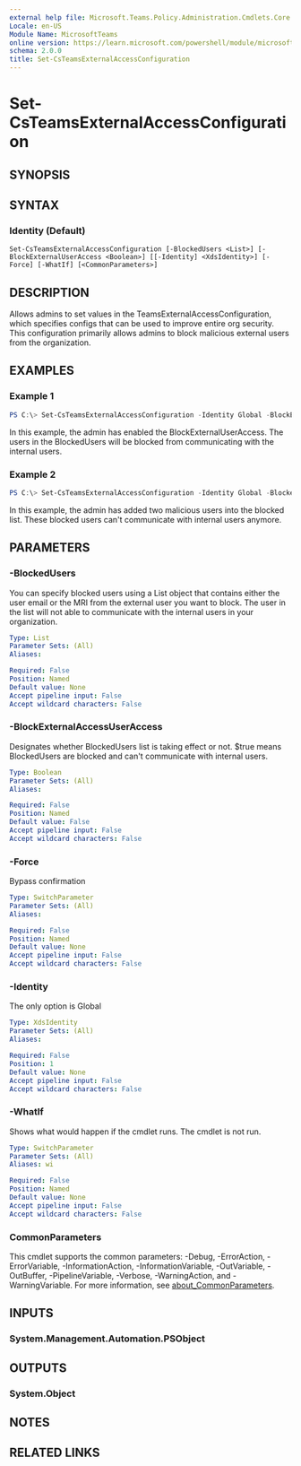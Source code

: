 ```yaml
---
external help file: Microsoft.Teams.Policy.Administration.Cmdlets.Core.dll-Help.xml
Locale: en-US
Module Name: MicrosoftTeams
online version: https://learn.microsoft.com/powershell/module/microsoftteams/set-csteamsexternalaccessconfiguration
schema: 2.0.0
title: Set-CsTeamsExternalAccessConfiguration
---
```


# Set-CsTeamsExternalAccessConfiguration

## SYNOPSIS

## SYNTAX

### Identity (Default)
```
Set-CsTeamsExternalAccessConfiguration [-BlockedUsers <List>] [-BlockExternalUserAccess <Boolean>] [[-Identity] <XdsIdentity>] [-Force] [-WhatIf] [<CommonParameters>]
```

## DESCRIPTION
Allows admins to set values in the TeamsExternalAccessConfiguration, which specifies configs that can be used to improve entire org security. This configuration primarily allows admins to block malicious external users from the organization.

## EXAMPLES

### Example 1
```powershell
PS C:\> Set-CsTeamsExternalAccessConfiguration -Identity Global -BlockExternalAccessUserAccess $true
```

In this example, the admin has enabled the BlockExternalUserAccess. The users in the BlockedUsers will be blocked from communicating with the internal users.

### Example 2
```powershell
PS C:\> Set-CsTeamsExternalAccessConfiguration -Identity Global -BlockedUsers @("user1@malicious.com", "user2@malicious.com")
```

In this example, the admin has added two malicious users into the blocked list. These blocked users can't communicate with internal users anymore.

## PARAMETERS

### -BlockedUsers
You can specify blocked users using a List object that contains either the user email or the MRI from the external user you want to block. The user in the list will not able to communicate with the internal users in your organization.

```yaml
Type: List
Parameter Sets: (All)
Aliases:

Required: False
Position: Named
Default value: None
Accept pipeline input: False
Accept wildcard characters: False
```

### -BlockExternalAccessUserAccess
Designates whether BlockedUsers list is taking effect or not. $true means BlockedUsers are blocked and can't communicate with internal users.

```yaml
Type: Boolean
Parameter Sets: (All)
Aliases:

Required: False
Position: Named
Default value: False
Accept pipeline input: False
Accept wildcard characters: False
```

### -Force
Bypass confirmation

```yaml
Type: SwitchParameter
Parameter Sets: (All)
Aliases:

Required: False
Position: Named
Default value: None
Accept pipeline input: False
Accept wildcard characters: False
```

### -Identity
The only option is Global

```yaml
Type: XdsIdentity
Parameter Sets: (All)
Aliases:

Required: False
Position: 1
Default value: None
Accept pipeline input: False
Accept wildcard characters: False
```

### -WhatIf
Shows what would happen if the cmdlet runs.
The cmdlet is not run.

```yaml
Type: SwitchParameter
Parameter Sets: (All)
Aliases: wi

Required: False
Position: Named
Default value: None
Accept pipeline input: False
Accept wildcard characters: False
```

### CommonParameters
This cmdlet supports the common parameters: -Debug, -ErrorAction, -ErrorVariable, -InformationAction, -InformationVariable, -OutVariable, -OutBuffer, -PipelineVariable, -Verbose, -WarningAction, and -WarningVariable. For more information, see [about_CommonParameters](https://go.microsoft.com/fwlink/?LinkID=113216).

## INPUTS

### System.Management.Automation.PSObject
## OUTPUTS

### System.Object

## NOTES

## RELATED LINKS
